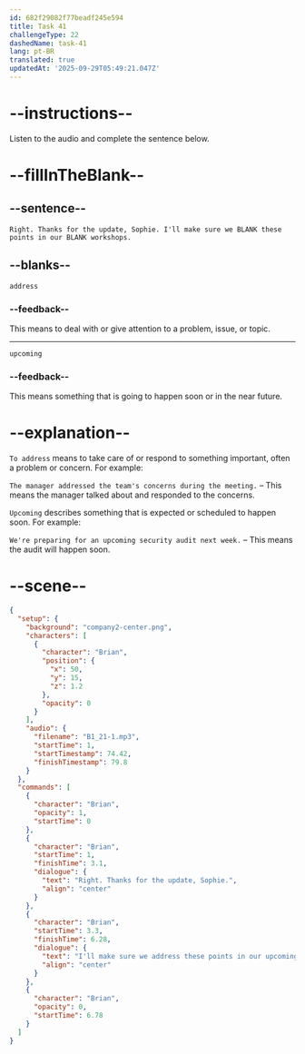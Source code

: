```yaml
---
id: 682f29082f77beadf245e594
title: Task 41
challengeType: 22
dashedName: task-41
lang: pt-BR
translated: true
updatedAt: '2025-09-29T05:49:21.047Z'
---
```


<!-- (Audio) Brian: Right. Thanks for the update, Sophie. I'll make sure we address these points in our upcoming workshops. -->

# --instructions--

Listen to the audio and complete the sentence below.

# --fillInTheBlank--

## --sentence--

`Right. Thanks for the update, Sophie. I'll make sure we BLANK these points in our BLANK workshops.`

## --blanks--

`address`

### --feedback--

This means to deal with or give attention to a problem, issue, or topic.

---

`upcoming`

### --feedback--

This means something that is going to happen soon or in the near future.

# --explanation--

`To address` means to take care of or respond to something important, often a problem or concern. For example:

`The manager addressed the team's concerns during the meeting.` – This means the manager talked about and responded to the concerns.

`Upcoming` describes something that is expected or scheduled to happen soon. For example:

`We're preparing for an upcoming security audit next week.` – This means the audit will happen soon.

# --scene--

```json
{
  "setup": {
    "background": "company2-center.png",
    "characters": [
      {
        "character": "Brian",
        "position": {
          "x": 50,
          "y": 15,
          "z": 1.2
        },
        "opacity": 0
      }
    ],
    "audio": {
      "filename": "B1_21-1.mp3",
      "startTime": 1,
      "startTimestamp": 74.42,
      "finishTimestamp": 79.8
    }
  },
  "commands": [
    {
      "character": "Brian",
      "opacity": 1,
      "startTime": 0
    },
    {
      "character": "Brian",
      "startTime": 1,
      "finishTime": 3.1,
      "dialogue": {
        "text": "Right. Thanks for the update, Sophie.",
        "align": "center"
      }
    },
    {
      "character": "Brian",
      "startTime": 3.3,
      "finishTime": 6.28,
      "dialogue": {
        "text": "I'll make sure we address these points in our upcoming workshops.",
        "align": "center"
      }
    },
    {
      "character": "Brian",
      "opacity": 0,
      "startTime": 6.78
    }
  ]
}
```
